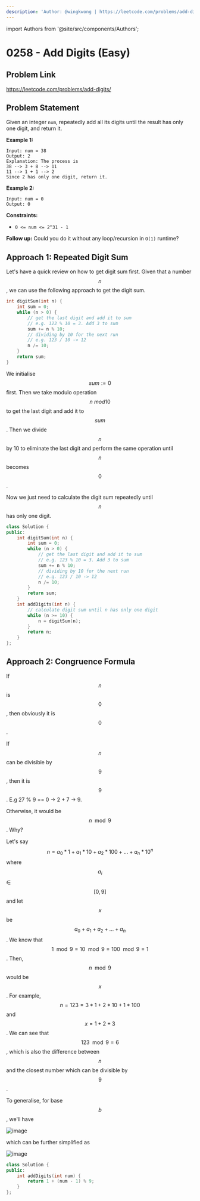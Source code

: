 ```yaml
---
description: 'Author: @wingkwong | https://leetcode.com/problems/add-digits/'
---
```


import Authors from '@site/src/components/Authors';

# 0258 - Add Digits (Easy)

## Problem Link

https://leetcode.com/problems/add-digits/

## Problem Statement

Given an integer `num`, repeatedly add all its digits until the result has only one digit, and return it.

**Example 1:**

```
Input: num = 38
Output: 2
Explanation: The process is
38 --> 3 + 8 --> 11
11 --> 1 + 1 --> 2 
Since 2 has only one digit, return it.
```

**Example 2:**

```
Input: num = 0
Output: 0
```

**Constraints:**

* `0 <= num <= 2^31 - 1`

**Follow up:** Could you do it without any loop/recursion in `O(1)` runtime?

## Approach 1: Repeated Digit Sum

Let's have a quick review on how to get digit sum first. Given that a number $$n$$, we can use the following approach to get the digit sum.

```cpp
int digitSum(int n) {
    int sum = 0;
    while (n > 0) {
        // get the last digit and add it to sum
        // e.g. 123 % 10 = 3. Add 3 to sum
        sum += n % 10;
        // dividing by 10 for the next run
        // e.g. 123 / 10 -> 12
        n /= 10;
    }
    return sum;
}
```

We initialise $$sum := 0$$ first. Then we take modulo operation $$n \ mod 10$$ to get the last digit and add it to $$sum$$. Then we divide $$n$$ by 10 to eliminate the last digit and perform the same operation until $$n$$ becomes $$0$$.

Now we just need to calculate the digit sum repeatedly until $$n$$ has only one digit.

<Authors names="@wingkwong"/>

```cpp
class Solution {
public:
    int digitSum(int n) {
        int sum = 0;
        while (n > 0) {
            // get the last digit and add it to sum
            // e.g. 123 % 10 = 3. Add 3 to sum
            sum += n % 10;
            // dividing by 10 for the next run
            // e.g. 123 / 10 -> 12
            n /= 10;
        }
        return sum;
    }
    int addDigits(int n) {
        // calculate digit sum until n has only one digit
        while (n >= 10) {
            n = digitSum(n);
        }
        return n;
    }
};
```

## Approach 2: Congruence Formula

If $$n$$ is $$0$$, then obviously it is $$0$$.

If $$n$$ can be divisible by $$9$$ , then it is $$9$$. E.g 27 % 9 == 0 -> 2 + 7 -> 9.

Otherwise, it would be $$n \mod 9$$. Why? 

Let's say $$n = a_0 * 1 + a_1 * 10 + a_2 * 100 + ... + a_n * 10^n$$  where $$a_i$$ ∈ $$[0, 9]$$ and let $$x$$ be $$a_0 + a_1 + a_2 + ... + a_n$$. We know that $$1 \mod 9 = 10 \mod 9 = 100 \mod 9 = 1$$. Then, $$n \mod 9$$ would be $$x$$. For example, $$n = 123 = 3 * 1 + 2 * 10 + 1 * 100$$ and $$x = 1 + 2 + 3$$. We can see that $$123 \mod 9 = 6$$, which is also the difference between $$n$$ and the closest number  which can be divisible by $$9$$.

To generalise, for base $$b$$, we'll have

![image](https://user-images.githubusercontent.com/35857179/168303513-5e58fd4a-8775-487c-9a21-25d0e061e418.png)

which can be further simplified as

![image](https://user-images.githubusercontent.com/35857179/168303537-9079b250-0106-41d0-84ab-bc4d8d672541.png)

```cpp
class Solution {
public:
    int addDigits(int num) {
        return 1 + (num - 1) % 9;
    }
};
```
